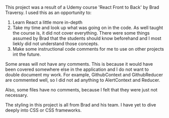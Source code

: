 This project was a result of a Udemy course 'React Front to Back' by
Brad Traversy. I used this as an opportunity to:

1. Learn React a little more in-depth
2. Take my time and look up what was going on in the code. As well
taught the course is, it did not cover everything. There were some things assumed by Brad that the students should know beforehand and
I most liekly did not understand those concepts.
3. Make some instructional code comments for me to use on other projects int the future.

Some areas will not have any comments. This is because it would have 
been covered somewhere else in the application and I do not want to
double document my work. For example, GithubContext and GithubReducer
are commented well, so I did not ad anything to AlertContext and Reducer.

Also, some files have no comments, because I felt that they were just
not necessary.

The styling in this project is all from Brad and his team. I have yet
to dive deeply into CSS or CSS frameworks.